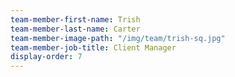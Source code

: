 ```yaml
---
team-member-first-name: Trish
team-member-last-name: Carter
team-member-image-path: "/img/team/trish-sq.jpg"
team-member-job-title: Client Manager
display-order: 7
---
```

